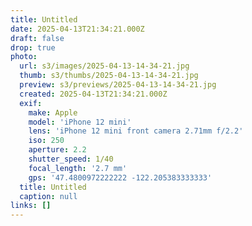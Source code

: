 ```yaml
---
title: Untitled
date: 2025-04-13T21:34:21.000Z
draft: false
drop: true
photo:
  url: s3/images/2025-04-13-14-34-21.jpg
  thumb: s3/thumbs/2025-04-13-14-34-21.jpg
  preview: s3/previews/2025-04-13-14-34-21.jpg
  created: 2025-04-13T21:34:21.000Z
  exif:
    make: Apple
    model: 'iPhone 12 mini'
    lens: 'iPhone 12 mini front camera 2.71mm f/2.2'
    iso: 250
    aperture: 2.2
    shutter_speed: 1/40
    focal_length: '2.7 mm'
    gps: '47.4800972222222 -122.205383333333'
  title: Untitled
  caption: null
links: []
---
```


